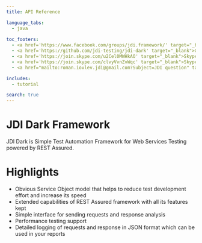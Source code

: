 ```yaml
---
title: API Reference

language_tabs:
  - java
  
toc_footers:
  - <a href='https://www.facebook.com/groups/jdi.framework/' target="_blank">Facebook</a>
  - <a href='https://github.com/jdi-testing/jdi-dark' target="_blank">Github</a>
  - <a href='https://join.skype.com/u2Cel0MWHkAO' target="_blank">Skype EN</a>
  - <a href='https://join.skype.com/clvyVvnZvWqc' target="_blank">Skype RU</a>
  - <a href="mailto:roman.iovlev.jdi@gmail.com?Subject=JDI question" target="_blank">Send Mail</a>

includes:
  - tutorial

search: true
---
```


# JDI Dark Framework
JDI Dark is Simple Test Automation Framework for Web Services Testing powered by REST Assured.

# Highlights
 - Obvious Service Object model that helps to reduce test development effort and increase its speed
 - Extended capabilities of REST Assured framework with all its features kept
 - Simple interface for sending requests and response analysis
 - Performance testing support
 - Detailed logging of requests and response in JSON format which can be used in your reports
